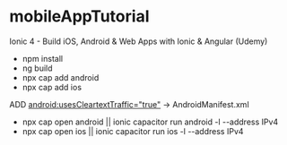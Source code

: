 # mobileAppTutorial
Ionic 4 - Build iOS, Android & Web Apps with Ionic & Angular (Udemy)

- npm install
- ng build
- npx cap add android
- npx cap add ios

ADD <android:usesCleartextTraffic="true"> -> AndroidManifest.xml

- npx cap open android || ionic capacitor run android -l --address IPv4
- npx cap open ios || ionic capacitor run ios -l --address IPv4

